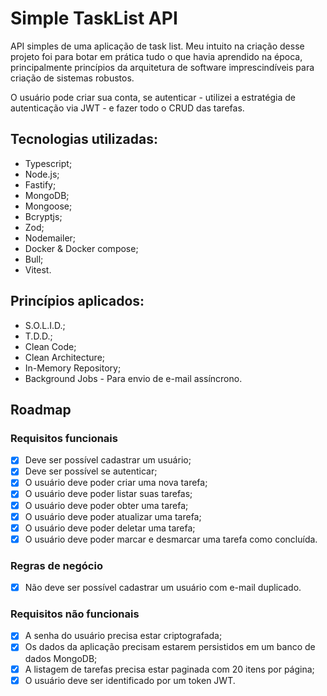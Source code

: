 # Simple TaskList API

API simples de uma aplicação de task list. Meu intuito na criação desse projeto foi para botar em prática tudo o que havia aprendido na época, principalmente princípios da arquitetura de software imprescindíveis para criação de sistemas robustos.

O usuário pode criar sua conta, se autenticar - utilizei a estratégia de autenticação via JWT - e fazer todo o CRUD das tarefas.

## Tecnologias utilizadas:

- Typescript;
- Node.js;
- Fastify;
- MongoDB;
- Mongoose;
- Bcryptjs;
- Zod;
- Nodemailer;
- Docker & Docker compose;
- Bull;
- Vitest.

## Princípios aplicados:

- S.O.L.I.D.;
- T.D.D.;
- Clean Code;
- Clean Architecture;
- In-Memory Repository;
- Background Jobs - Para envio de e-mail assíncrono.

## Roadmap

### Requisitos funcionais

- [x] Deve ser possível cadastrar um usuário;
- [x] Deve ser possível se autenticar;
- [x] O usuário deve poder criar uma nova tarefa;
- [x] O usuário deve poder listar suas tarefas;
- [x] O usuário deve poder obter uma tarefa;
- [x] O usuário deve poder atualizar uma tarefa;
- [x] O usuário deve poder deletar uma tarefa;
- [x] O usuário deve poder marcar e desmarcar uma tarefa como concluída.

### Regras de negócio

- [x] Não deve ser possível cadastrar um usuário com e-mail duplicado.

### Requisitos não funcionais

- [x] A senha do usuário precisa estar criptografada;
- [x] Os dados da aplicação precisam estarem persistidos em um banco de dados MongoDB;
- [x] A listagem de tarefas precisa estar paginada com 20 itens por página;
- [x] O usuário deve ser identificado por um token JWT.

